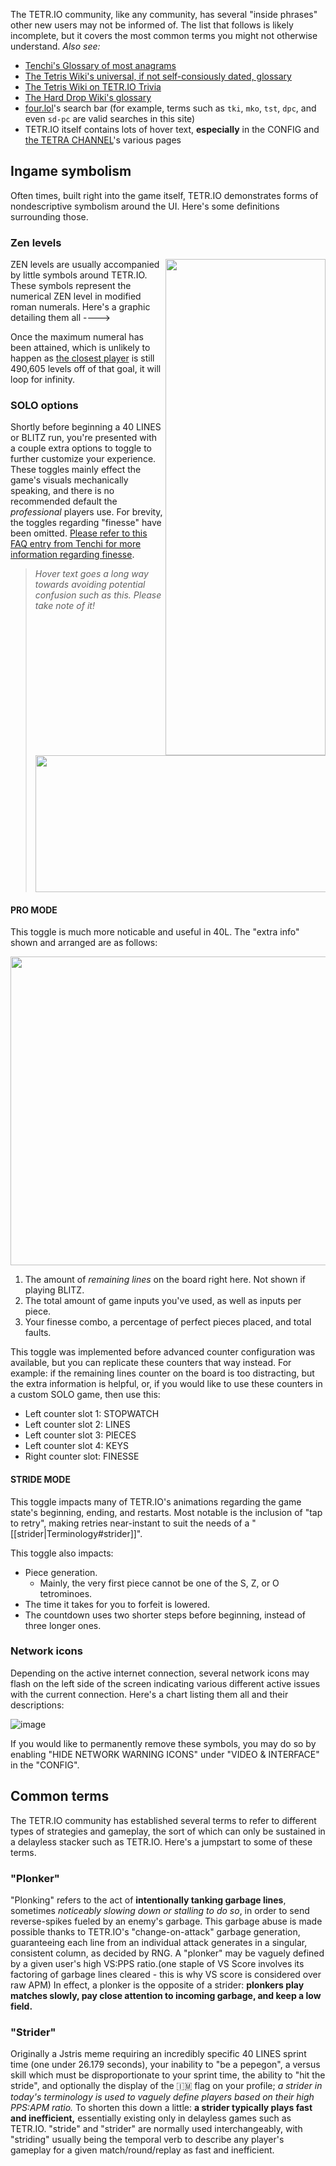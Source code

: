 The TETR.IO community, like any community, has several "inside phrases" other new users may not be informed of. The list that follows is likely incomplete, but it covers the most common terms you might not otherwise understand.
*Also see:*
* [Tenchi's Glossary of most anagrams](https://tetrio.team2xh.net/?t=faq#glossary)
* [The Tetris Wiki's universal, if not self-consiously dated, glossary](https://tetris.wiki/Glossary)
* [The Tetris Wiki on TETR.IO Trivia](https://tetris.wiki/TETR.IO#Trivia)
* [The Hard Drop Wiki's glossary](https://harddrop.com/wiki/Glossary)
* [four.lol](https://four.lol/)'s search bar (for example, terms such as `tki`, `mko`, `tst`, `dpc`, and even `sd-pc` are valid searches in this site)
* TETR.IO itself contains lots of hover text, **especially** in the CONFIG and [the TETRA CHANNEL](https://ch.tetr.io/)'s various pages

## Ingame symbolism
Often times, built right into the game itself, TETR.IO demonstrates forms of nondescriptive symbolism around the UI. Here's some definitions surrounding those.

### Zen levels
<img align="right" width="256" height="794" src="https://cdn.discordapp.com/attachments/673303546564968566/930368624286375956/unknown.png">
ZEN levels are usually accompanied by little symbols around TETR.IO. These symbols represent the numerical ZEN level in modified roman numerals. Here's a graphic detailing them all ---->

Once the maximum numeral has been attained, which is unlikely to happen as [the closest player](https://ch.tetr.io/u/blb) is still 490,605 levels off of that goal, it will loop for infinity.

### SOLO options
Shortly before beginning a 40 LINES or BLITZ run, you're presented with a couple extra options to toggle to further customize your experience. These toggles mainly effect the game's visuals mechanically speaking, and there is no recommended default the *professional* players use. For brevity, the toggles regarding "finesse" have been omitted. [Please refer to this FAQ entry from Tenchi for more information regarding finesse](https://tetrio.team2xh.net/?t=faq#finesse).

> *Hover text goes a long way towards avoiding potential confusion such as this. Please take note of it!*
> <img width="537" height="219" src="https://user-images.githubusercontent.com/64891705/154115276-f5ac31e9-a3f5-453d-b1d7-69661f00b103.gif">

#### PRO MODE
This toggle is much more noticable and useful in 40L. The "extra info" shown and arranged are as follows:

<img width="579" height="494" src="https://user-images.githubusercontent.com/64891705/154122591-76b13039-9cc4-4d8e-b9ce-84ae4d34ada1.png">

1. The amount of *remaining lines* on the board right here. Not shown if playing BLITZ.
2. The total amount of game inputs you've used, as well as inputs per piece.
3. Your finesse combo, a percentage of perfect pieces placed, and total faults.

This toggle was implemented before advanced counter configuration was available, but you can replicate these counters that way instead. For example: if the remaining lines counter on the board is too distracting, but the extra information is helpful, or, if you would like to use these counters in a custom SOLO game, then use this:

* Left counter slot 1: STOPWATCH
* Left counter slot 2: LINES
* Left counter slot 3: PIECES
* Left counter slot 4: KEYS
* Right counter slot: FINESSE

#### STRIDE MODE
This toggle impacts many of TETR.IO's animations regarding the game state's beginning, ending, and restarts. Most notable is the inclusion of "tap to retry", making retries near-instant to suit the needs of a "[[strider|Terminology#strider]]".

This toggle also impacts:
* Piece generation.
    * Mainly, the very first piece cannot be one of the S, Z, or O tetrominoes.
* The time it takes for you to forfeit is lowered.
* The countdown uses two shorter steps before beginning, instead of three longer ones.

### Network icons
Depending on the active internet connection, several network icons may flash on the left side of the screen indicating various different active issues with the current connection. Here's a chart listing them all and their descriptions:

![image](https://user-images.githubusercontent.com/64891705/190926254-2837397b-6175-40ff-8e14-f86f25043693.png)

If you would like to permanently remove these symbols, you may do so by enabling "HIDE NETWORK WARNING ICONS" under "VIDEO & INTERFACE" in the "CONFIG".

## Common terms
The TETR.IO community has established several terms to refer to different types of strategies and gameplay, the sort of which can only be sustained in a delayless stacker such as TETR.IO. Here's a jumpstart to some of these terms. 

### "Plonker"
"Plonking" refers to the act of **intentionally tanking garbage lines**, sometimes *noticeably slowing down or stalling to do so*, in order to send reverse-spikes fueled by an enemy's garbage. This garbage abuse is made possible thanks to TETR.IO's "change-on-attack" garbage generation, guaranteeing each line from an individual attack generates in a singular, consistent column, as decided by RNG. A "plonker" may be vaguely defined by a given user's high VS:PPS ratio.(one staple of VS Score involves its factoring of garbage lines cleared - this is why VS score is considered over raw APM) In effect, a plonker is the opposite of a strider: **plonkers play matches slowly, pay close attention to incoming garbage, and keep a low field.**

### "Strider"
Originally a Jstris meme requiring an incredibly specific 40 LINES sprint time (one under 26.179 seconds), your inability to "be a pepegon", a versus skill which must be disproportionate to your sprint time, the ability to "hit the stride", and optionally the display of the 🇮🇲 flag on your profile;
*a strider in today's terminology is used to vaguely define players based on their high PPS:APM ratio.* To shorten this down a little: **a strider typically plays fast and inefficient,** essentially existing only in delayless games such as TETR.IO. "stride" and "strider" are normally used interchangeably, with "striding" usually being the temporal verb to describe any player's gameplay for a given match/round/replay as fast and inefficient.
